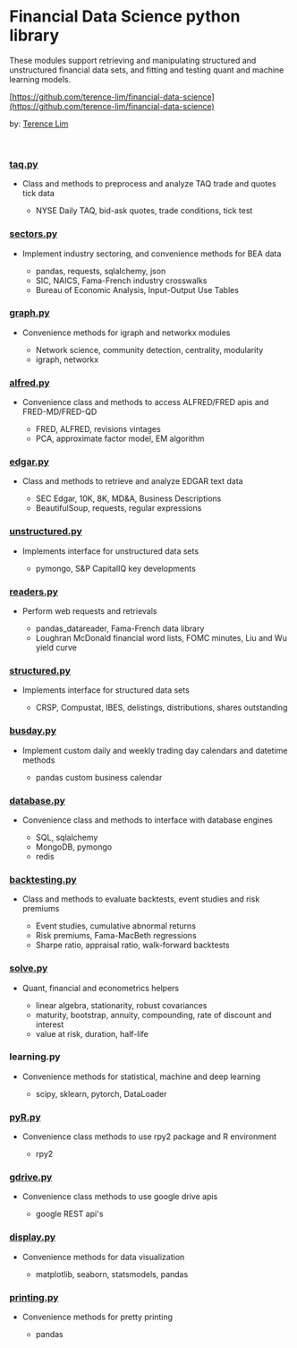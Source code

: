 # Financial Data Science python library

These modules support retrieving and manipulating structured and
unstructured financial data sets, and fitting and testing quant and
machine learning models.

[https://github.com/terence-lim/financial-data-science](https://github.com/terence-lim/financial-data-science)

by: [Terence Lim](https://www.linkedin.com/in/terencelim)

&nbsp;


### [taq.py](taq.py)

- Class and methods to preprocess and analyze TAQ trade and quotes tick data

  - NYSE Daily TAQ, bid-ask quotes, trade conditions, tick test


### [sectors.py](sectors.py)

- Implement industry sectoring, and convenience methods for BEA data

  - pandas, requests, sqlalchemy, json
  - SIC, NAICS, Fama-French industry crosswalks
  - Bureau of Economic Analysis, Input-Output Use Tables

### [graph.py](graph.py)

- Convenience methods for igraph and networkx modules

  - Network science, community detection, centrality, modularity
  - igraph, networkx


### [alfred.py](alfred.py)

- Convenience class and methods to access ALFRED/FRED apis and FRED-MD/FRED-QD

  - FRED, ALFRED, revisions vintages
  - PCA, approximate factor model, EM algorithm

### [edgar.py](edgar.py)

- Class and methods to retrieve and analyze EDGAR text data

  - SEC Edgar, 10K, 8K, MD&A, Business Descriptions
  - BeautifulSoup, requests, regular expressions

### [unstructured.py](unstructured.py)

- Implements interface for unstructured data sets

  - pymongo, S&P CapitalIQ key developments

### [readers.py](readers.py)

- Perform web requests and retrievals

  - pandas_datareader, Fama-French data library
  - Loughran McDonald financial word lists, FOMC minutes, Liu and Wu yield curve

### [structured.py](structured.py)

- Implements interface for structured data sets

  - CRSP, Compustat, IBES, delistings, distributions, shares outstanding

### [busday.py](busday.py)

- Implement custom daily and weekly trading day calendars and datetime methods

  - pandas custom business calendar


### [database.py](database.py)

- Convenience class and methods to interface with database engines

  - SQL, sqlalchemy
  - MongoDB, pymongo
  - redis

### [backtesting.py](backtesting.py)

- Class and methods to evaluate backtests, event studies and risk premiums

  - Event studies, cumulative abnormal returns
  - Risk premiums, Fama-MacBeth regressions
  - Sharpe ratio, appraisal ratio, walk-forward backtests


### [solve.py](solve.py)

- Quant, financial and econometrics helpers

  - linear algebra, stationarity, robust covariances
  - maturity, bootstrap, annuity, compounding, rate of discount and interest
  - value at risk, duration, half-life

### learning.py

- Convenience methods for statistical, machine and deep learning

  - scipy, sklearn, pytorch, DataLoader

### [pyR.py](pyR.py)

- Convenience class methods to use rpy2 package and R environment

  - rpy2

### [gdrive.py](gdrive.py)

- Convenience class methods to use google drive apis

  - google REST api's


### [display.py](display.py)

- Convenience methods for data visualization

  - matplotlib, seaborn, statsmodels, pandas


### [printing.py](printing.py)

- Convenience methods for pretty printing

  - pandas


